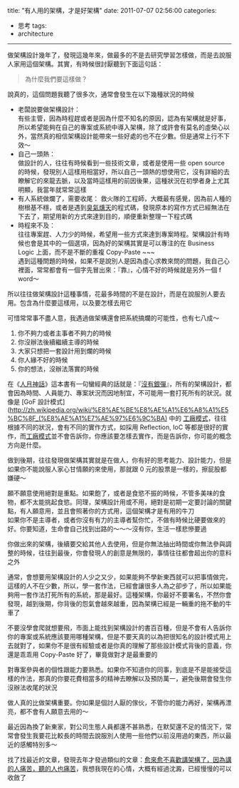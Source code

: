 title: "有人用的架構，才是好架構"
date: 2011-07-07 02:56:00
categories:
- 思考
tags:
- architecture
---

做架構設計幾年了，發現這幾年來，做最多的不是去研究學習怎樣做，而是去說服人家用這個架構。其實，有時候很討厭聽到下面這句話：  

> 為什麼我們要這樣做？

<!--more-->

說真的，這個問題我聽了很多次，通常會發生在以下幾種狀況的時候  

- 老闆說要做架構設計：  
有些主管，因為時程趕或者是因為什麼不知名的原因，認為有架構就是好事，所以希望能夠在自己的專案或系統中導入架構，除了或許會有莫名的虛榮心以外，當然真的相信架構設計能帶來一些好處的也不在少數。但是通常上行不下效～  
- 自己一頭熱：  
做設計的人，往往有時候看到一些技術文章，或者是使用一些 open source 的時候，發現別人這樣用相當好，所以自己一頭熱的想使用它，沒有詳細的去瞭解它的來龍去脈，以及當時這樣用的前因後果，這種狀況在初學者身上尤其明顯，我當年就常常這樣
- 有人系統做爛了，需要收尾：
救火隊的工程師，大概最有感覺，因為前人種的樹根基不穩，或者是遇到[臭氣燻天](http://en.wikipedia.org/wiki/Code_smell)的程式碼，發現原本的寫作方式已經無法在下去了，期望用新的方式來達到目的，順便重新整理一下程式碼  
- 時程來不及：  
往往專案趕、人力少的時候，希望用一些方式來達到專案時程。架構設計有時候也會是其中的一個選項，因為好的架構其實是可以專注的在 Business Logic 上面，而不是不斷的重複 Copy-Paste ~~~  
遇到這種問題的時候，如果不是說別人是因為虛心求教來問的問題，我自己心裡面，常常都會有一個字先冒出來：『靠』，心情不好的時候就是另外一個 f word～  

所以往往做架構設計這種事情，花最多時間的不是在設計，而是在說服別人要去用。包含為什麼要這樣用，以及要怎樣去用它

可惜常常事不盡人意，我遇過做架構還會把系統搞爛的可能性，也有七八成～  
1. 你不夠力或者主事者不夠力的時候  
1. 你沒辦法後續繼續主導的時候  
1. 大家只想把一套設計用到爛的時候  
1. 你人緣不好的時候  
1. 你的想法，沒辦法落實的時候  

在《[人月神話](http://zh.wikipedia.org/wiki/%E4%BA%BA%E6%9C%88%E7%A5%9E%E8%A9%B1)》這本書有一句蠻經典的話就是：『[沒有銀彈](http://zh.wikipedia.org/wiki/%E6%B2%A1%E6%9C%89%E9%93%B6%E5%BC%B9)』，所有的架構設計，都會因為時間、人員能力、專案狀況而因地制宜，不可能用一套打死所有的狀況。就像是 [GoF 設計模式](http://zh.wikipedia.org/wiki/%E8%AE%BE%E8%AE%A1%E6%A8%A1%E5%BC%8F_(%E8%AE%A1%E7%AE%97%E6%9C%BA) 中的 [工廠模式][factory-pattern]，往往根據不同的狀況，會有不同的實作方式，如採用 Reflection, IoC 等都是很好的實作，而[工廠模式][factory-pattern]並不會告訴你，你應該要怎樣去實作，而是告訴你，你可能的概念方向是什麼。  

做到後期，往往發現做架構其實就是在做人，你有好的思考能力、設計能力，但是如果你不能說服人家心甘情願的來使用，那就跟 0 元的股票是一樣的，擦屁股都嫌硬～  

願不願意使用絕對是重點。如果飽了，或者是食慾不振的時候，不管多美味的食物，都不太能挑起食慾。同理，架構設計用或不用，絕對是初期一定要討論的關鍵點，有人願意用，並且會照著你的方式用，這個架構才是有用的牛刀  
如果你不是主導者，或者你沒有有力的主導者幫你忙，不做有時候比硬要做來的好。你要知道，生命會自己找到出路的～～～沒有你，生活一樣悲慘要過  

你做出來的架構，後續要交給其他人去使用，但是你無法抽出時間或你無法參與調整的時候，往往到最後，你會發現人的創意是無限的，事情往往都會超出你的意料之外   

通常，會想要用架構設計的人少之又少，如果能夠不學新東西就可以把事情做完，這樣的人不在少數，所以，學一套作法，已經會讓很多人為之卻步了，所以如果能夠用一套作法打死所有的系統，那是最好。這種架構，你最好不要署名，不然你會發現，越到後期，你背後的怨氣會越來越重，因為架構已經是一輛重的拖不動的牛車了  

不要沒學會爬就想要飛，市面上能找到架構設計的書百百種，但是不會有人告訴你你的專案或系統應該要用哪種架構，但是不要天真的以為把很知名的設計模式用上去就對了，如果你不是很有經驗或者是你真的理解了那些設計模式背後的意義，你還是乖乖用 Copy-Paste 好了，畢竟做對才是最重要的  

對專案參與者的個性跟能力要熟悉。如果你不知道你的同事，到底是不是能接受這樣的作法，那真的你要花費相當多的精神去瞭解以及預防萬一，避免後期會發生你沒辦法收尾的狀況  

做人真的比做架構重要。你如果是個討人厭的傢伙，不管你的能力再好，架構再漂亮，都不會有人願意去用的～  

最近因為換了新東家，對公司生態人員都還不甚熟悉，在默契還不足的情況下，常常會發生我要花比較長的時間去說服別人使用一些他們以前沒用過的東西，所以最近的感觸特別多～

找了找最近的文章，發現去年才發過類似的文章：[愈來愈不喜歡講架構了，因為講的人痛苦，聽的人也痛苦](/2010/09/20/architecture-think-1/)，我想我現在的心情，大概有經過沈澱，已經慢慢的可以收斂了  

[factory-pattern]: http://zh.wikipedia.org/wiki/%E5%B7%A5%E5%8E%82%E6%96%B9%E6%B3%95%E6%A8%A1%E5%BC%8F
